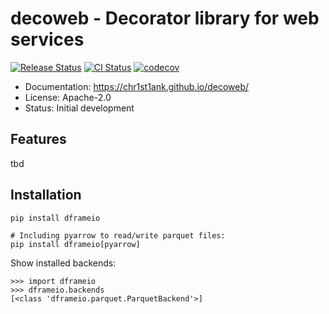 # decoweb - Decorator library for web services

[<img src="https://img.shields.io/pypi/v/decoweb.svg" alt="Release Status">](https://pypi.python.org/pypi/decoweb)
[<img src="https://github.com/chr1st1ank/dataframe-io/actions/workflows/test.yml/badge.svg?branch=main" alt="CI Status">](https://github.com/chr1st1ank/decoweb/actions)
[![codecov](https://codecov.io/gh/chr1st1ank/decoweb/branch/main/graph/badge.svg?token=4oBkRHXbfa)](https://codecov.io/gh/chr1st1ank/decoweb)


* Documentation: <https://chr1st1ank.github.io/decoweb/>
* License: Apache-2.0
* Status: Initial development

## Features

tbd

## Installation
```
pip install dframeio

# Including pyarrow to read/write parquet files:
pip install dframeio[pyarrow]
```

Show installed backends:
```
>>> import dframeio
>>> dframeio.backends
[<class 'dframeio.parquet.ParquetBackend'>]
```
